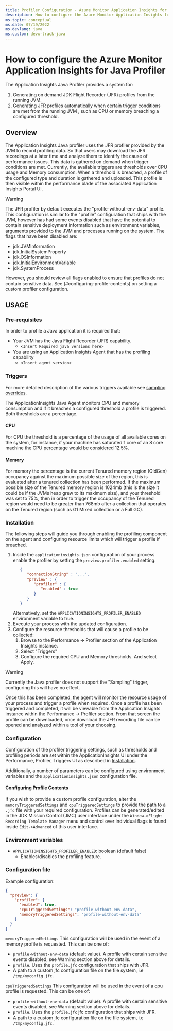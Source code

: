 ```yaml
---
title: Profiler Configuration - Azure Monitor Application Insights for Java
description: How to configure the Azure Monitor Application Insights for Java Profiler
ms.topic: conceptual
ms.date: 07/19/2022
ms.devlang: java
ms.custom: devx-track-java
---
```


# How to configure the Azure Monitor Application Insights for Java Profiler

The Application Insights Java Profiler provides a system for:

1. Generating on demand JDK Flight Recorder (JFR) profiles from the running JVM.
2. Generating JFR profiles automatically when certain trigger conditions are met from the running JVM
   , such as CPU or memory breaching a configured threshold.

## Overview

The Application Insights Java profiler uses the JFR profiler provided by the JVM to record profiling
data. So that users may download the JFR recordings at a later time and analyze them to identify
the cause of performance issues. This data is gathered on demand when trigger conditions are met.
Currently, the available triggers are thresholds over CPU usage and Memory consumption. When a
threshold is breached, a profile of the configured type and duration is gathered and uploaded. This
profile is then visible within the performance blade of the associated Application Insights Portal
UI.

> [!WARNING]
> The JFR profiler by default executes the "profile-without-env-data" profile. This configuration is
> similar to the "profile" configuration that ships with the JVM, however has had some events disabled
> that have the potential to contain sensitive deployment information such as environment variables,
> arguments provided to the JVM and processes running on the system. The flags that have been disabled
> are:
>
> - jdk.JVMInformation
> - jdk.InitialSystemProperty
> - jdk.OSInformation
> - jdk.InitialEnvironmentVariable
> - jdk.SystemProcess
>
> However, you should review all flags enabled to ensure that profiles do not contain sensitive data.
> See (#configuring-profile-contents) on setting a custom profiler configuration.

## USAGE

### Pre-requisites

In order to profile a Java application it is required that:

- Your JVM has the Java Flight Recorder (JFR) capability.
    - `<Insert Required java versions here>`
- You are using an Application Insights Agent that has the profiling capability
    - `<Insert agent version>`

### Triggers

For more detailed description of the various triggers available
see [sampling overrides](../profiler/profiler-overview.md).

The ApplicationInsights Java Agent
monitors CPU and memory consumption and if it breaches a configured threshold a profile is triggered.
Both thresholds are a percentage. 

#### CPU
For CPU the threshold is a percentage of the usage of all available
cores on the system, for instance, if your machine has saturated 1 core of an 8 core machine the CPU
percentage would be considered 12.5%. 

#### Memory
For memory the percentage is the current Tenured memory region (OldGen) occupancy
against the maximum possible size of the region, this is evaluated after a tenured collection has been performed.
If the maximum possible size of the Tenured memory region is 1024mb (this is the size it could be if the JVMs heap grew
to its maximum size), and your threshold was set to 75%, then in order to trigger the occupancy of the Tenured region
would need to be greater than 768mb after a collection that operates on the Tenured region (such as G1 Mixed collection
or a Full GC).

### Installation

The following steps will guide you through enabling the profiling component on the agent and
configuring resource limits which will trigger a profile if breached.

1. Inside the `applicationinsights.json` configuration of your process enable the profiler by
   setting the `preview.profiler.enabled` setting:
   ```json
      {
         "connectionString" : "...",
         "preview" : {
            "profiler" : {
               "enabled" : true
            }
         }
      }
   ```
   Alternatively, set the `APPLICATIONINSIGHTS_PROFILER_ENABLED` environment variable to true.
2. Execute your process with the updated configuration.
3. Configure the resource thresholds that will cause a profile to be collected:
    1. Browse to the Performance -> Profiler section of the Application Insights instance.
    2. Select "Triggers"
    3. Configure the required CPU and Memory thresholds. And select Apply.

> [!WARNING]
> Currently the Java profiler does not support the "Sampling" trigger, configuring this will have no effect.

Once this has been completed, the agent will monitor the resource usage of your process and
trigger a profile when required. Once a profile has been triggered and completed, it will be
viewable from the
Application Insights instance within the Performance -> Profiler section. From that screen the
profile can be downloaded, once download the JFR recording file can be opened and analyzed within a
tool of your choosing.

### Configuration

Configuration of the profiler triggering settings, such as thresholds and profiling periods are set
within the ApplicationInsights UI under the Performance, Profiler, Triggers UI as
described in [Installation](#installation).

Additionally, a number of parameters can be configured using environment variables and the
`applicationinsights.json` configuration file.

#### Configuring Profile Contents

If you wish to provide a custom profile configuration, alter the `memoryTriggeredSettings`
and `cpuTriggeredSettings` to provide the path to a `.jfc` file with your required configuration.
Profiles can be generated/edited in the JDK Mission Control (JMC) user
interface under the `Window->Flight Recording Template Manager` menu and control over individual
flags is found inside `Edit->Advanced` of this user interface.

### Environment variables

- `APPLICATIONINSIGHTS_PROFILER_ENABLED`: boolean (default false)
    - Enables/disables the profiling feature.

### Configuration file

Example configuration:

```json
{
  "preview": {
    "profiler": {
      "enabled": true,
      "cpuTriggeredSettings": "profile-without-env-data",
      "memoryTriggeredSettings": "profile-without-env-data"
    }
  }
}

```

`memoryTriggeredSettings` This configuration will be used in the event of a memory profile is
requested. This can be one of:

- `profile-without-env-data` (default value). A profile with certain sensitive events disabled, see
  Warning section above for details.
- `profile`. Uses the `profile.jfc` configuration that ships with JFR.
- A path to a custom jfc configuration file on the file system, i.e `/tmp/myconfig.jfc`.

`cpuTriggeredSettings` This configuration will be used in the event of a cpu profile is requested.
This can be one of:

- `profile-without-env-data` (default value). A profile with certain sensitive events disabled, see
  Warning section above for details.
- `profile`. Uses the `profile.jfc` jfc configuration that ships with JFR.
- A path to a custom jfc configuration file on the file system, i.e `/tmp/myconfig.jfc`.
